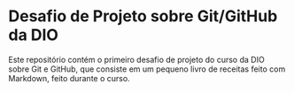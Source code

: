 # Desafio de Projeto sobre Git/GitHub da DIO
Este repositório contém o primeiro desafio de projeto do curso da DIO sobre Git e GitHub, que consiste em um pequeno livro de receitas feito com Markdown, feito durante o curso.
